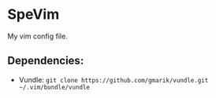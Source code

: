 SpeVim
======

My vim config file.

Dependencies:
-------------

* Vundle: `git clone https://github.com/gmarik/vundle.git ~/.vim/bundle/vundle`
